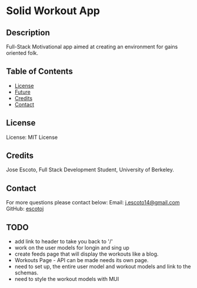 # Solid Workout App

## Description

Full-Stack Motivational app aimed at creating an environment for gains oriented folk. 


## Table of Contents

- [License](#License)
- [Future](#Future)
- [Credits](#Credits)
- [Contact](#Contact)

## License

License: MIT License

## Credits

Jose Escoto, Full Stack Development Student, University of Berkeley.

## Contact

For more questions please contact below:
Email: j.escoto14@gmail.com
GitHub: [escotoj](https://github.com/escotoj)


## TODO 

- add link to header to take you back to '/'
- work on the user models for longin and sing up
- create feeds page that will display the workouts like a blog.
- Workouts Page - API can be made needs its own page. 
- need to set up, the entire user model and workout models and link to the schemas.
- need to style the workout models with MUI